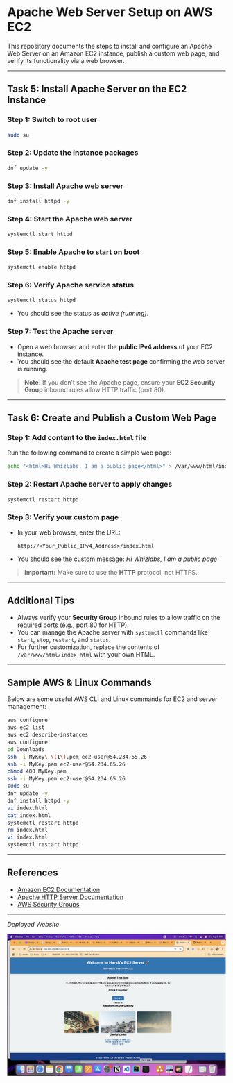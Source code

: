# Apache Web Server Setup on AWS EC2

This repository documents the steps to install and configure an Apache Web Server on an Amazon EC2 instance, publish a custom web page, and verify its functionality via a web browser.

---

## Task 5: Install Apache Server on the EC2 Instance

### Step 1: Switch to root user
```bash
sudo su
````

### Step 2: Update the instance packages

```bash
dnf update -y
```

### Step 3: Install Apache web server

```bash
dnf install httpd -y
```

### Step 4: Start the Apache web server

```bash
systemctl start httpd
```

### Step 5: Enable Apache to start on boot

```bash
systemctl enable httpd
```

### Step 6: Verify Apache service status

```bash
systemctl status httpd
```

* You should see the status as *active (running)*.

### Step 7: Test the Apache server

* Open a web browser and enter the **public IPv4 address** of your EC2 instance.
* You should see the default **Apache test page** confirming the web server is running.

> **Note:**
> If you don’t see the Apache page, ensure your **EC2 Security Group** inbound rules allow HTTP traffic (port 80).

---

## Task 6: Create and Publish a Custom Web Page

### Step 1: Add content to the `index.html` file

Run the following command to create a simple web page:

```bash
echo "<html>Hi Whizlabs, I am a public page</html>" > /var/www/html/index.html
```

### Step 2: Restart Apache server to apply changes

```bash
systemctl restart httpd
```

### Step 3: Verify your custom page

* In your web browser, enter the URL:

  ```
  http://<Your_Public_IPv4_Address>/index.html
  ```
* You should see the custom message:
  *Hi Whizlabs, I am a public page*

> **Important:**
> Make sure to use the **HTTP** protocol, not HTTPS.

---

## Additional Tips

* Always verify your **Security Group** inbound rules to allow traffic on the required ports (e.g., port 80 for HTTP).
* You can manage the Apache server with `systemctl` commands like `start`, `stop`, `restart`, and `status`.
* For further customization, replace the contents of `/var/www/html/index.html` with your own HTML.

---

## Sample AWS & Linux Commands

Below are some useful AWS CLI and Linux commands for EC2 and server management:

```bash
aws configure
aws ec2 list
aws ec2 describe-instances
aws configure
cd Downloads 
ssh -i MyKey\ \(1\).pem ec2-user@54.234.65.26
ssh -i MyKey.pem ec2-user@54.234.65.26
chmod 400 MyKey.pem 
ssh -i MyKey.pem ec2-user@54.234.65.26
sudo su
dnf update -y
dnf install httpd -y
vi index.html
cat index.html 
systemctl restart httpd
rm index.html 
vi index.html
systemctl restart httpd
```

---

## References

* [Amazon EC2 Documentation](https://docs.aws.amazon.com/ec2/)
* [Apache HTTP Server Documentation](https://httpd.apache.org/docs/)
* [AWS Security Groups](https://docs.aws.amazon.com/vpc/latest/userguide/VPC_SecurityGroups.html)


---

*Deployed Website*

![Live Server](./EC2.png)


